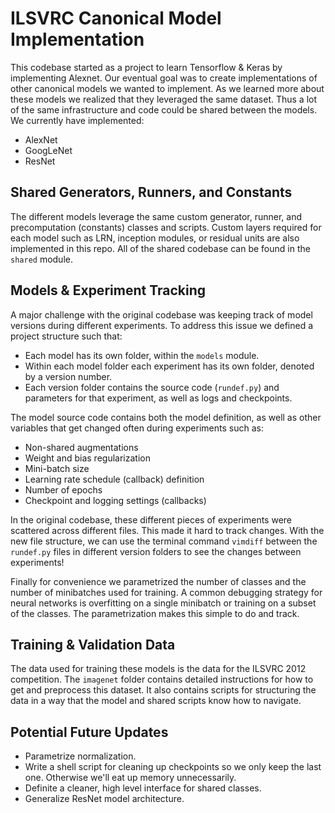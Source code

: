 # ILSVRC Canonical Model Implementation

This codebase started as a project to learn Tensorflow & Keras by implementing Alexnet. 
Our eventual goal was to create implementations of other canonical models we
wanted to implement. As we learned more about these models we realized that
they leveraged the same dataset. Thus a lot of the same infrastructure and
code could be shared between the models. We currently have implemented:

- AlexNet
- GoogLeNet
- ResNet

## Shared Generators, Runners, and Constants

The different models leverage the same custom generator, runner, and precomputation
(constants) classes and scripts. Custom layers required for each model such as LRN, 
inception modules, or residual units are also implemented in this repo. All of the
shared codebase can be found in the `shared` module.

## Models & Experiment Tracking

A major challenge with the original codebase was keeping track of model versions
during different experiments. To address this issue we defined a project structure 
such that:

- Each model has its own folder, within the `models` module.
- Within each model folder each experiment has its own folder, denoted by a version number.
- Each version folder contains the source code (`rundef.py`) and parameters for that experiment,
  as well as logs and checkpoints.
  
The model source code contains both the model definition, as well as other variables that
get changed often during experiments such as:

- Non-shared augmentations
- Weight and bias regularization
- Mini-batch size
- Learning rate schedule (callback) definition
- Number of epochs
- Checkpoint and logging settings (callbacks)

In the original codebase, these different pieces of experiments were scattered across
different files. This made it hard to track changes. With the new file structure, 
we can use the terminal command `vimdiff` between the `rundef.py` files in different
version folders to see the changes between experiments!

Finally for convenience we parametrized the number of classes and the number of
minibatches used for training. A common debugging strategy for neural networks
is overfitting on a single minibatch or training on a subset of the classes. The
parametrization makes this simple to do and track.

## Training & Validation Data

The data used for training these models is the data for the ILSVRC 2012 competition.
The `imagenet` folder contains detailed instructions for how to get and preprocess
this dataset. It also contains scripts for structuring the data in a way that the
model and shared scripts know how to navigate.

## Potential Future Updates

- Parametrize normalization.
- Write a shell script for cleaning up checkpoints so we only keep the last one. 
  Otherwise we'll eat up memory unnecessarily. 
- Definite a cleaner, high level interface for shared classes.
- Generalize ResNet model architecture.